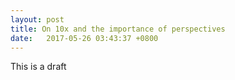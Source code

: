 ```yaml
---
layout: post
title: On 10x and the importance of perspectives
date:   2017-05-26 03:43:37 +0800
---
```


This is a draft